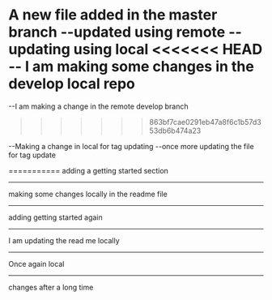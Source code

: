 A new file added in the master branch
--updated using remote
--updating using local 
<<<<<<< HEAD
-- I am making some changes in the develop local repo
=======
--I am making a change in the remote develop branch 
>>>>>>> 863bf7cae0291eb47a8f6c1b57d353db6b474a23

--Making a change in local for tag updating 
--once more updating the file for tag update 

===========
adding a getting started section 

----------
making some changes locally in the readme file 

---------
adding getting started again 

-----
I am updating the read me locally 

----
Once again local 

----
changes after a long time 
